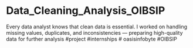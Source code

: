 # Data_Cleaning_Analysis_OIBSIP
Every data analyst knows that clean data is essential. I worked on handling missing values, duplicates, and inconsistencies — preparing high-quality data for further analysis #project #internships # oasisinfobyte #OIBSIP 
